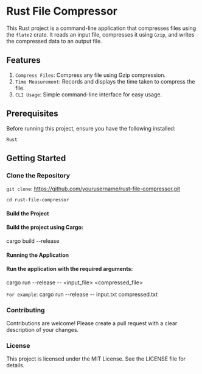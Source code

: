 # Rust File Compressor
This Rust project is a command-line application that compresses files using the `flate2` crate. It reads an input file, compresses it using `Gzip`, and writes the compressed data to an output file.

## Features
1. `Compress Files`: Compress any file using Gzip compression.
2. `Time Measurement`: Records and displays the time taken to compress the file.
3. `CLI Usage`: Simple command-line interface for easy usage.

## Prerequisites
Before running this project, ensure you have the following installed:

`Rust`

## Getting Started
### Clone the Repository
`git clone`: https://github.com/yourusername/rust-file-compressor.git

`cd rust-file-compressor`

#### Build the Project
#### Build the project using Cargo: 
cargo build --release

#### Running the Application
#### Run the application with the required arguments:
cargo run --release -- <input_file> <compressed_file>

`For example`:
cargo run --release -- input.txt compressed.txt 


### Contributing
Contributions are welcome! Please create a pull request with a clear description of your changes.

### License
This project is licensed under the MIT License. See the LICENSE file for details.
